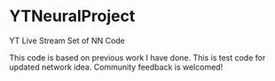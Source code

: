 # YTNeuralProject
YT Live Stream Set of NN Code

This code is based on previous work I have done. 
This is test code for updated network idea. 
Community feedback is welcomed!

